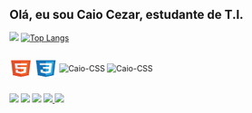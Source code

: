 ## Olá, eu sou Caio Cezar, estudante de T.I.
 
<img height="225em" src="https://github-readme-stats.vercel.app/api?username=skarzyll&show_icons=true" /> <a href="https://github.com/anuraghazra/github-readme-stats"><img height="225em" src="https://camo.githubusercontent.com/efa47f5ecbb812d26fef6c4850ad0f0e5e0d330bb62e818128862de8405ffec2/68747470733a2f2f6769746875622d726561646d652d73746174732e76657263656c2e6170702f6170692f746f702d6c616e67732f3f757365726e616d653d736b61727a796c6c" alt="Top Langs" data-canonical-src="https://github-readme-stats.vercel.app/api/top-langs/?username=skarzyll" style="max-width: 100%;"></a>


<div style="display: inline_block"><br>
  <img align="center" alt="Caio-HTML" height="30" width="40" src="https://raw.githubusercontent.com/devicons/devicon/master/icons/html5/html5-original.svg">
  <img align="center" alt="Caio-CSS" height="30" width="40" src="https://raw.githubusercontent.com/devicons/devicon/master/icons/css3/css3-original.svg">
  <img align="center" alt="Caio-CSS" height="30" width="40" src="https://cdn.jsdelivr.net/gh/devicons/devicon/icons/flutter/flutter-original.svg">
  <img align="center" alt="Caio-CSS" height="30" width="40" src="https://cdn.jsdelivr.net/gh/devicons/devicon/icons/dart/dart-original.svg">
</div>

##

<a href="https://www.linkedin.com/in/caio-cezar-domingos-de-oliveira-01b389228/" target="_blank"><img src="https://img.shields.io/badge/LinkedIn-0077B5?style=for-the-badge&logo=linkedin&logoColor=white" target="_blanck"></a>
<a href="https://www.instagram.com/sr.caioz/" target="_blank"><img src="https://img.shields.io/badge/-Instagram-%23E4405F?style=for-the-badge&logo=instagram&logoColor=white" target="_blanck"></a>
<a href = "mailto:caiocezar.domingosdeoliveira@gmail.com"><img src="https://img.shields.io/badge/-Gmail-%23333?style=for-the-badge&logo=gmail&logoColor=white" target="_blank"></a>
<a href = "https://t.me/SrCaioZ"><img src="https://img.shields.io/badge/Telegram-2CA5E0?style=for-the-badge&logo=telegram&logoColor=white" target="_blanck">
<a href = "https://twitter.com/CaioCD16"><img src="https://img.shields.io/badge/Twitter-1DA1F2?style=for-the-badge&logo=twitter&logoColor=white" target="_blanck">
